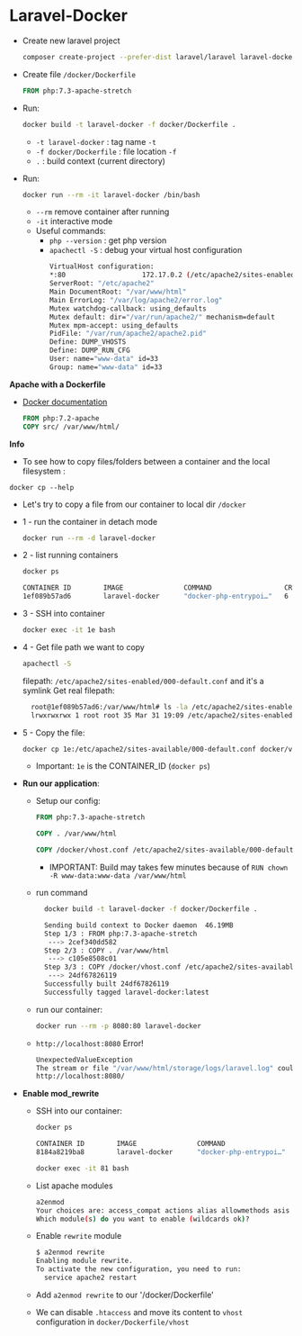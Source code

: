 # Laravel-Docker

* Create new laravel project

    ```bash
    composer create-project --prefer-dist laravel/laravel laravel-docker
    ```

* Create file `/docker/Dockerfile`

    ```dockerfile
    FROM php:7.3-apache-stretch
    ```

* Run:
    ```bash
    docker build -t laravel-docker -f docker/Dockerfile .
    ```
    * `-t laravel-docker` : tag name `-t`
    * `-f docker/Dockerfile` : file location `-f`
    * `.` : build context (current directory)

* Run: 
    
    ```bash
    docker run --rm -it laravel-docker /bin/bash
    ```
    * `--rm` remove container after running
    * `-it` interactive mode
    * Useful commands:
      * `php --version` : get php version
      * `apachectl -S` : debug your virtual host configuration
        ```bash
        VirtualHost configuration:
        *:80                   172.17.0.2 (/etc/apache2/sites-enabled/000-default.conf:1)
        ServerRoot: "/etc/apache2"
        Main DocumentRoot: "/var/www/html"
        Main ErrorLog: "/var/log/apache2/error.log"
        Mutex watchdog-callback: using_defaults
        Mutex default: dir="/var/run/apache2/" mechanism=default 
        Mutex mpm-accept: using_defaults
        PidFile: "/var/run/apache2/apache2.pid"
        Define: DUMP_VHOSTS
        Define: DUMP_RUN_CFG
        User: name="www-data" id=33
        Group: name="www-data" id=33
        ```
    
**Apache with a Dockerfile**

* [Docker documentation](https://hub.docker.com/_/php)
 
    ```dockerfile
    FROM php:7.2-apache
    COPY src/ /var/www/html/
    ```

**Info**

* To see how to copy files/folders between a container and the local filesystem :

`docker cp --help` 

* Let's try to copy a file from our container to local dir `/docker`

 - 1 - run the container in detach mode
    ```bash
    docker run --rm -d laravel-docker
    ```
 - 2 - list running containers
    ```bash
    docker ps 

    CONTAINER ID        IMAGE               COMMAND                  CREATED             STATUS              PORTS               NAMES
    1ef089b57ad6        laravel-docker      "docker-php-entrypoi…"   6 seconds ago       Up 2 seconds        80/tcp              happy_cray
    ```
 - 3 - SSH into container
    ```bash
    docker exec -it 1e bash
   ```
 - 4 - Get file path we want to copy 
   ```bash
   apachectl -S
   ```
 
      filepath: `/etc/apache2/sites-enabled/000-default.conf` and it's a symlink
      Get real filepath:
      ```bash
        root@1ef089b57ad6:/var/www/html# ls -la /etc/apache2/sites-enabled/000-default.conf
        lrwxrwxrwx 1 root root 35 Mar 31 19:09 /etc/apache2/sites-enabled/000-default.conf -> ../sites-available/000-default.conf
      ```
 - 5 - Copy the file:
     ```bash
     docker cp 1e:/etc/apache2/sites-available/000-default.conf docker/vhost.conf
     ```
     * Important: `1e` is the CONTAINER_ID (`docker ps`)

* **Run our application**:
  * Setup our config:
    ```dockerfile
    FROM php:7.3-apache-stretch
    
    COPY . /var/www/html
    
    COPY /docker/vhost.conf /etc/apache2/sites-available/000-default.conf
    ```
    
      * IMPORTANT: Build may takes few minutes because of `RUN chown -R www-data:www-data /var/www/html`
  
  * run command
      ```bash
        docker build -t laravel-docker -f docker/Dockerfile .
      
        Sending build context to Docker daemon  46.19MB
        Step 1/3 : FROM php:7.3-apache-stretch
         ---> 2cef340dd582
        Step 2/3 : COPY . /var/www/html
         ---> c105e8508c01
        Step 3/3 : COPY /docker/vhost.conf /etc/apache2/sites-available/000-default.conf
         ---> 24df67826119
        Successfully built 24df67826119
        Successfully tagged laravel-docker:latest
      ```
  
  * run our container:
      ```bash
      docker run --rm -p 8080:80 laravel-docker
      ```

  * `http://localhost:8080` Error! 
  
    ```bash
    UnexpectedValueException
    The stream or file "/var/www/html/storage/logs/laravel.log" could not be opened: failed to open stream: Permission denied
    http://localhost:8080/
    ```

* **Enable mod_rewrite** 
  
  * SSH into our container:
    ```bash
    docker ps
    
    CONTAINER ID        IMAGE               COMMAND                  CREATED             STATUS              PORTS                  NAMES
    8184a8219ba8        laravel-docker      "docker-php-entrypoi…"   4 seconds ago       Up 1 second         0.0.0.0:8080->80/tcp   stupefied_mclean
    
    docker exec -it 81 bash
    ```
  
  * List apache modules
    ```bash
    a2enmod 
    Your choices are: access_compat actions alias allowmethods asis auth_basic auth_digest auth_form authn_anon authn_core authn_dbd authn_dbm authn_file authn_socache authnz_fcgi authnz_ldap authz_core authz_dbd authz_dbm authz_groupfile authz_host authz_owner authz_user autoindex buffer cache cache_disk cache_socache cern_meta cgi cgid charset_lite data dav dav_fs dav_lock dbd deflate dialup dir dump_io echo env expires ext_filter file_cache filter headers heartbeat heartmonitor http2 ident imagemap include info lbmethod_bybusyness lbmethod_byrequests lbmethod_bytraffic lbmethod_heartbeat ldap log_debug log_forensic lua macro mime mime_magic mpm_event mpm_prefork mpm_worker negotiation php7 proxy proxy_ajp proxy_balancer proxy_connect proxy_express proxy_fcgi proxy_fdpass proxy_ftp proxy_hcheck proxy_html proxy_http proxy_http2 proxy_scgi proxy_wstunnel ratelimit reflector remoteip reqtimeout request rewrite sed session session_cookie session_crypto session_dbd setenvif slotmem_plain slotmem_shm socache_dbm socache_memcache socache_shmcb speling ssl status substitute suexec unique_id userdir usertrack vhost_alias xml2enc
    Which module(s) do you want to enable (wildcards ok)?
    ```

  * Enable `rewrite` module
    ```bash
    $ a2enmod rewrite
    Enabling module rewrite.
    To activate the new configuration, you need to run:
      service apache2 restart
    ```

  * Add `a2enmod rewrite` to our '/docker/Dockerfile'

  * We can disable `.htaccess` and move its content to `vhost` configuration in `docker/Dockerfile/vhost`

